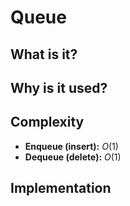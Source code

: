 # Queue
## What is it?
## Why is it used?
## Complexity
- **Enqueue (insert):** $O(1)$
- **Dequeue (delete):** $O(1)$

## Implementation